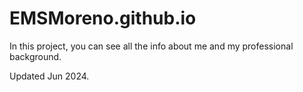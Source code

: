 # EMSMoreno.github.io
In this project, you can see all the info about me and my professional background.

Updated Jun 2024.
